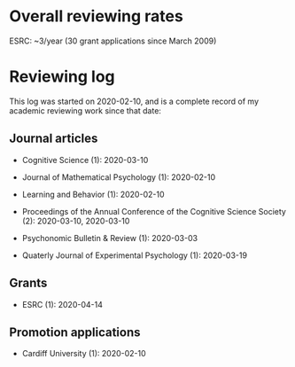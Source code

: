 # Overall reviewing rates

ESRC: ~3/year (30 grant applications since March 2009)

# Reviewing log

This log was started on 2020-02-10, and is a complete record of my academic reviewing work since that date:

## Journal articles

- Cognitive Science (1): 2020-03-10

- Journal of Mathematical Psychology (1): 2020-02-10

- Learning and Behavior (1): 2020-02-10

- Proceedings of the Annual Conference of the Cognitive Science Society (2): 2020-03-10, 2020-03-10

- Psychonomic Bulletin & Review (1): 2020-03-03

- Quaterly Journal of Experimental Psychology (1): 2020-03-19

## Grants

- ESRC (1): 2020-04-14

## Promotion applications

- Cardiff University (1): 2020-02-10
